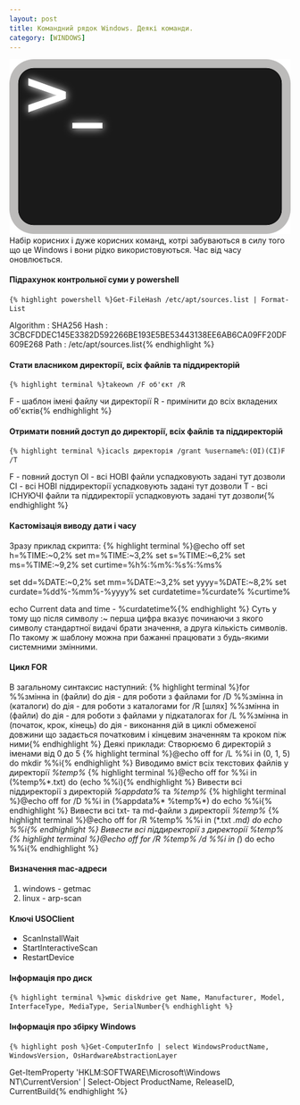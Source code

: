 ```yaml
---
layout: post
title: Командний рядок Windows. Деякі команди.
category: [WINDOWS]
---
```

![cmd logo](/assets/media/bash.png?style=head)  
Набір корисних і дуже корисних команд, котрі забуваються в силу того що це Windows і вони рідко використовуються. Час від часу оновлюється.<!--more-->

#### Підрахунок контрольної суми у powershell
    {% highlight powershell %}Get-FileHash /etc/apt/sources.list | Format-List

Algorithm : SHA256
Hash      : 3CBCFDDEC145E3382D592266BE193E5BE53443138EE6AB6CA09FF20DF609E268
Path      : /etc/apt/sources.list{% endhighlight %}

#### Стати власником директорії, всіх файлів та піддиректорій
    {% highlight terminal %}takeown /F об'єкт /R
F - шаблон імені файлу чи директорії
R - примінити до всіх вкладених об'єктів{% endhighlight %}

#### Отримати повний доступ до директорії, всіх файлів та піддиректорій
    {% highlight terminal %}icacls директорія /grant %username%:(OI)(CI)F /T
F - повний доступ
OI - всі НОВІ файли успадковують задані тут дозволи
CI - всі НОВІ піддиректорії успадковують задані тут дозволи
T - всі ІСНУЮЧІ файли та піддиректорії успадковують задані тут дозволи{% endhighlight %}

#### Кастомізація виводу дати і часу
Зразу приклад скрипта:
    {% highlight terminal %}@echo off
set h=%TIME:~0,2%
set m=%TIME:~3,2%
set s=%TIME:~6,2%
set ms=%TIME:~9,2%
set curtime=%h%:%m%:%s%:%ms%

set dd=%DATE:~0,2%
set mm=%DATE:~3,2%
set yyyy=%DATE:~8,2%
set curdate=%dd%-%mm%-%yyyy%
set curdatetime=%curdate% %curtime%

echo Current data and time - %curdatetime%{% endhighlight %}
Суть у тому що після символу :~ перша цифра вказує починаючи з якого символу стандартної видачі брати значення, а друга кількість символів. По такому ж шаблону можна при бажанні працювати з будь-якими системними змінними.

#### Цикл FOR
В загальному синтаксис наступний:
    {% highlight terminal %}for %%змінна in (файли) do дія - для роботи з файлами
for /D %%змінна in (каталоги) do дія - для роботи з каталогами
for /R [шлях] %%змінна in (файли) do дія - для роботи з файлами у підкаталогах
for /L %%змінна in (початок, крок, кінець) do дія - виконання дій в циклі обмеженої довжини що задається початковим і кінцевим значенням та кроком піж ними{% endhighlight %}
Деякі приклади:
Створюємо 6 директорій з іменами від 0 до 5
    {% highlight terminal %}@echo off
for /L %%i in (0, 1, 5) do mkdir %%i{% endhighlight %}
Виводимо вміст всіх текстових файлів у директорії *%temp%*
    {% highlight terminal %}@echo off
for %%i in (%temp%\*.txt) do (echo %%i){% endhighlight %}
Вивести всі піддиректорії з директорій *%appdata%* та *%temp%*
    {% highlight terminal %}@echo off
for /D %%i in (%appdata%\* %temp%\*) do echo %%i{% endhighlight %}
Вивести всі txt- та md-файли з директорії *%temp%*
    {% highlight terminal %}@echo off
for /R %temp% %%i in (*.txt *.md) do echo %%i{% endhighlight %}
Вивести всі піддиректорії з директорії *%temp%*
    {% highlight terminal %}@echo off
for /R %temp% /d %%i in (*) do echo %%i{% endhighlight %}

#### Визначення mac-адреси
1. windows - getmac
2. linux - arp-scan

#### Ключі USOClient
- ScanInstallWait
- StartInteractiveScan
- RestartDevice

#### Інформація про диск
    {% highlight terminal %}wmic diskdrive get Name, Manufacturer, Model, InterfaceType, MediaType, SerialNumber{% endhighlight %}

#### Інформація про збірку **Windows**
    {% highlight posh %}Get-ComputerInfo | select WindowsProductName, WindowsVersion, OsHardwareAbstractionLayer
Get-ItemProperty 'HKLM:SOFTWARE\Microsoft\Windows NT\CurrentVersion' | Select-Object ProductName, ReleaseID, CurrentBuild{% endhighlight %}
